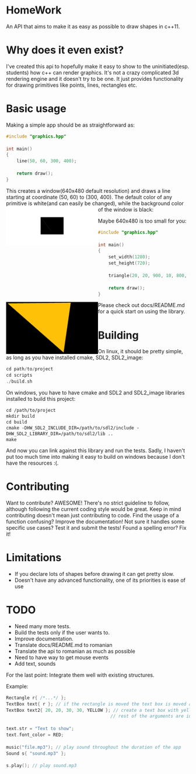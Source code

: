 # HomeWork
An API that aims to make it as easy as possible to draw shapes in c++11.

# Why does it even exist?
I've created this api to hopefully make it easy to show to the uninitiated(esp. students) how c++ can render graphics. It's not a crazy complicated 3d rendering engine and it doesn't try to be one. It just provides functionality for drawing primitives like points, lines, rectangles etc.

# Basic usage
Making a simple app should be as straightforward as:
```c++
#include "graphics.hpp"

int main()
{
    line(50, 60, 300, 400);

    return draw();
}
```
This creates a window(640x480 default resolution) and draws a line starting at coordinate (50, 60) to (300, 400). The default color of any primitive is white(and can easily be changed), while the background color of the window is black:
<img src="media/Line.png" style="width: 50%" align="left"/>

Maybe 640x480 is too small for you:
```c++
#include "graphics.hpp"

int main()
{
    set_width(1280);
    set_height(720);

    triangle(20, 20, 900, 10, 800, 700, AMBER);

    return draw();
}
```
<img src="media/Triangle.png" style="width: 50%" align="left"/> 

Please check out docs/README.md for a quick start on using the library.

# Building
On linux, it should be pretty simple, as long as you have installed cmake, SDL2, SDL2\_image:
```c++
cd path/to/project
cd scripts
./build.sh
```
On windows, you have to have cmake and SDL2 and SDL2\_image libraries installed to build this project:
```
cd /path/to/project
mkdir build
cd build
cmake -DHW_SDL2_INCLUDE_DIR=/path/to/sdl2/include -DHW_SDL2_LIBRARY_DIR=/path/to/sdl2/lib ..
make
```
And now you can link against this library and run the tests.
Sadly, I haven't put too much time into making it easy to build on windows because I don't have the resources :(.

# Contributing 
Want to contribute? AWESOME! There's no strict guideline to follow, although following the current coding style would be great. Keep in mind contributing doesn't mean just contributing to code. Find the usage of a function confusing? Improve the documentation! Not sure it handles some specific use cases? Test it and submit the tests! Found a spelling error? Fix it!

# Limitations
* If you declare lots of shapes before drawing it can get pretty slow.
* Doesn't have any advanced functionality, one of its priorities is ease of use

# TODO
* Need many more tests.
* Build the tests only if the user wants to.
* Improve documentation.
* Translate docs/README.md to romanian
* Translate the api to romanian as much as possible
* Need to have way to get mouse events
* Add text, sounds

For the last point:
Integrate them well with existing structures.

Example:
```c++
Rectangle r{ /*...*/ };
TextBox text{ r }; // if the rectangle is moved the text box is moved as well
TextBox text2{ 20, 20, 30, 30, YELLOW }; // create a text box with yellow background
                                        // rest of the arguments are identical to Rectangle

text.str = "Text to show";
text.font_color = RED;

music("file.mp3"); // play sound throughout the duration of the app
Sound s{ "sound.mp3" };

s.play(); // play sound.mp3
```


